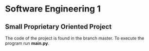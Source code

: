 # Software Engineering 1
## Small Proprietary Oriented Project

The code of the project is found in the branch master. 
To execute the program run **main.py**.
